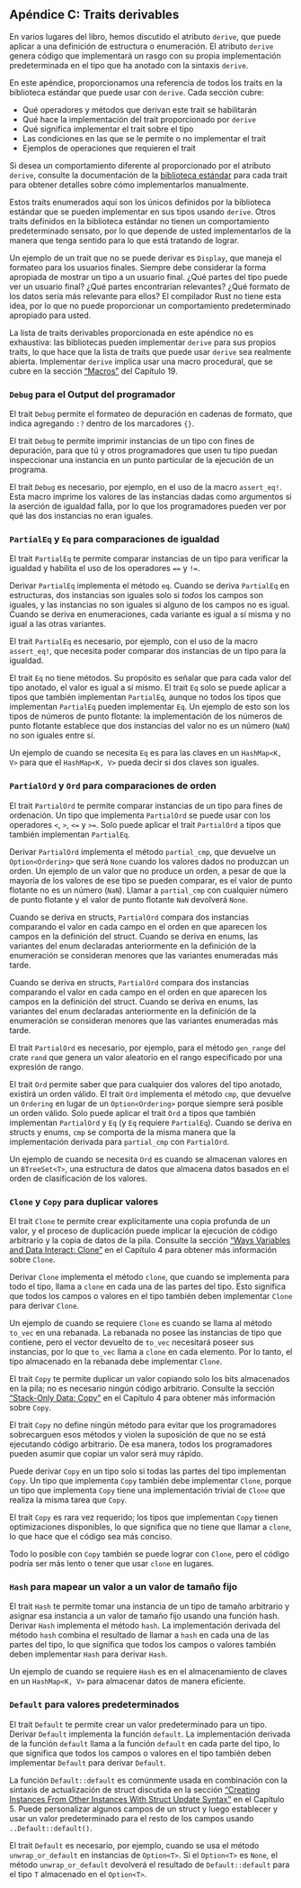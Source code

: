 ## Apéndice C: Traits derivables

En varios lugares del libro, hemos discutido el atributo `derive`, que puede
aplicar a una definición de estructura o enumeración. El atributo `derive`
genera código que implementará un rasgo con su propia implementación
predeterminada en el tipo que ha anotado con la sintaxis `derive`.

En este apéndice, proporcionamos una referencia de todos los traits en la
biblioteca estándar que puede usar con `derive`. Cada sección cubre:

- Qué operadores y métodos que derivan este trait se habilitarán
- Qué hace la implementación del trait proporcionado por `derive`
- Qué significa implementar el trait sobre el tipo
- Las condiciones en las que se le permite o no implementar el trait
- Ejemplos de operaciones que requieren el trait

Si desea un comportamiento diferente al proporcionado por el atributo `derive`,
consulte la documentación de la [biblioteca estándar](../std/index.html)<!-- ignore -->
para cada trait para obtener detalles sobre cómo implementarlos manualmente.

Estos traits enumerados aquí son los únicos definidos por la biblioteca
estándar que se pueden implementar en sus tipos usando `derive`. Otros traits
definidos en la biblioteca estándar no tienen un comportamiento predeterminado
sensato, por lo que depende de usted implementarlos de la manera que tenga
sentido para lo que está tratando de lograr.

Un ejemplo de un trait que no se puede derivar es `Display`, que maneja el
formateo para los usuarios finales. Siempre debe considerar la forma apropiada
de mostrar un tipo a un usuario final. ¿Qué partes del tipo puede ver un
usuario final? ¿Qué partes encontrarían relevantes? ¿Qué formato de los datos
sería más relevante para ellos? El compilador Rust no tiene esta idea, por lo
que no puede proporcionar un comportamiento predeterminado apropiado para
usted.

La lista de traits derivables proporcionada en este apéndice no es
exhaustiva: las bibliotecas pueden implementar `derive` para sus propios
traits, lo que hace que la lista de traits que puede usar `derive` sea
realmente abierta. Implementar `derive` implica usar una macro procedural, que
se cubre en la sección [“Macros”][macros]<!-- ignore --> del Capítulo 19.

### `Debug` para el Output del programador

El trait `Debug` permite el formateo de depuración en cadenas de formato, que
indica agregando `:?` dentro de los marcadores `{}`.

El trait `Debug` te permite imprimir instancias de un tipo con fines de
depuración, para que tú y otros programadores que usen tu tipo puedan
inspeccionar una instancia en un punto particular de la ejecución de un
programa.

El trait `Debug` es necesario, por ejemplo, en el uso de la macro `assert_eq!`.
Esta macro imprime los valores de las instancias dadas como argumentos si la
aserción de igualdad falla, por lo que los programadores pueden ver por qué
las dos instancias no eran iguales.

### `PartialEq` y `Eq` para comparaciones de igualdad

El trait `PartialEq` te permite comparar instancias de un tipo para verificar
la igualdad y habilita el uso de los operadores `==` y `!=`.

Derivar `PartialEq` implementa el método `eq`. Cuando se deriva `PartialEq`
en estructuras, dos instancias son iguales solo si _todos_ los campos son
iguales, y las instancias no son iguales si alguno de los campos no es igual.
Cuando se deriva en enumeraciones, cada variante es igual a sí misma y no
igual a las otras variantes.

El trait `PartialEq` es necesario, por ejemplo, con el uso de la macro
`assert_eq!`, que necesita poder comparar dos instancias de un tipo para la
igualdad.

El trait `Eq` no tiene métodos. Su propósito es señalar que para cada valor
del tipo anotado, el valor es igual a sí mismo. El trait `Eq` solo se puede
aplicar a tipos que también implementan `PartialEq`, aunque no todos los tipos
que implementan `PartialEq` pueden implementar `Eq`. Un ejemplo de esto son
los tipos de números de punto flotante: la implementación de los números de
punto flotante establece que dos instancias del valor no es un número (`NaN`)
no son iguales entre sí.

Un ejemplo de cuando se necesita `Eq` es para las claves en un `HashMap<K, V>`
para que el `HashMap<K, V>` pueda decir si dos claves son iguales.

### `PartialOrd` y `Ord` para comparaciones de orden

El trait `PartialOrd` te permite comparar instancias de un tipo para fines de
ordenación. Un tipo que implementa `PartialOrd` se puede usar con los
operadores `<`, `>`, `<=` y `>=`. Solo puede aplicar el trait `PartialOrd` a
tipos que también implementan `PartialEq`.

Derivar `PartialOrd` implementa el método `partial_cmp`, que devuelve un
`Option<Ordering>` que será `None` cuando los valores dados no produzcan un
orden. Un ejemplo de un valor que no produce un orden, a pesar de que la
mayoría de los valores de ese tipo se pueden comparar, es el valor de punto
flotante no es un número (`NaN`). Llamar a `partial_cmp` con cualquier número
de punto flotante y el valor de punto flotante `NaN` devolverá `None`.

Cuando se deriva en structs, `PartialOrd` compara dos instancias comparando el
valor en cada campo en el orden en que aparecen los campos en la definición
del struct. Cuando se deriva en enums, las variantes del enum declaradas
anteriormente en la definición de la enumeración se consideran menores
que las variantes enumeradas más tarde.

Cuando se deriva en structs, `PartialOrd` compara dos instancias comparando el
valor en cada campo en el orden en que aparecen los campos en la definición
del struct. Cuando se deriva en enums, las variantes del enum declaradas
anteriormente en la definición de la enumeración se consideran menores
que las variantes enumeradas más tarde.

El trait `PartialOrd` es necesario, por ejemplo, para el método `gen_range`
del crate `rand` que genera un valor aleatorio en el rango especificado por
una expresión de rango.

El trait `Ord` permite saber que para cualquier dos valores del tipo anotado,
existirá un orden válido. El trait `Ord` implementa el método `cmp`, que
devuelve un `Ordering` en lugar de un `Option<Ordering>` porque siempre será
posible un orden válido. Solo puede aplicar el trait `Ord` a tipos que también
implementan `PartialOrd` y `Eq` (y `Eq` requiere `PartialEq`). Cuando se
deriva en structs y enums, `cmp` se comporta de la misma manera que la
implementación derivada para `partial_cmp` con `PartialOrd`.

Un ejemplo de cuando se necesita `Ord` es cuando se almacenan valores en un
`BTreeSet<T>`, una estructura de datos que almacena datos basados en el orden
de clasificación de los valores.

### `Clone` y `Copy` para duplicar valores

El trait `Clone` te permite crear explícitamente una copia profunda de un
valor, y el proceso de duplicación puede implicar la ejecución de código
arbitrario y la copia de datos de la pila. Consulte la sección [“Ways
Variables and Data Interact: Clone”][ways-variables-and-data-interact-clone]<!-- ignore -->
en el Capítulo 4 para obtener más información sobre `Clone`.

Derivar `Clone` implementa el método `clone`, que cuando se implementa para
todo el tipo, llama a `clone` en cada una de las partes del tipo. Esto
significa que todos los campos o valores en el tipo también deben implementar
`Clone` para derivar `Clone`.

Un ejemplo de cuando se requiere `Clone` es cuando se llama al método `to_vec`
en una rebanada. La rebanada no posee las instancias de tipo que contiene, pero
el vector devuelto de `to_vec` necesitará poseer sus instancias, por lo que
`to_vec` llama a `clone` en cada elemento. Por lo tanto, el tipo almacenado en
la rebanada debe implementar `Clone`.

El trait `Copy` te permite duplicar un valor copiando solo los bits almacenados
en la pila; no es necesario ningún código arbitrario. Consulte la sección
[“Stack-Only Data: Copy”][solo-datos-del-stack-copiar]<!-- ignore --> en el Capítulo 4
para obtener más información sobre `Copy`.

El trait `Copy` no define ningún método para evitar que los programadores
sobrecarguen esos métodos y violen la suposición de que no se está ejecutando
código arbitrario. De esa manera, todos los programadores pueden asumir que
copiar un valor será muy rápido.

Puede derivar `Copy` en un tipo solo si todas las partes del tipo implementan
`Copy`. Un tipo que implementa `Copy` también debe implementar `Clone`, porque
un tipo que implementa `Copy` tiene una implementación trivial de `Clone` que
realiza la misma tarea que `Copy`.

El trait `Copy` es rara vez requerido; los tipos que implementan `Copy` tienen
optimizaciones disponibles, lo que significa que no tiene que llamar a `clone`,
lo que hace que el código sea más conciso.

Todo lo posible con `Copy` también se puede lograr con `Clone`, pero el código
podría ser más lento o tener que usar `clone` en lugares.

### `Hash` para mapear un valor a un valor de tamaño fijo

El trait `Hash` te permite tomar una instancia de un tipo de tamaño arbitrario
y asignar esa instancia a un valor de tamaño fijo usando una función hash.
Derivar `Hash` implementa el método `hash`. La implementación derivada del
método `hash` combina el resultado de llamar a `hash` en cada una de las partes
del tipo, lo que significa que todos los campos o valores también deben
implementar `Hash` para derivar `Hash`.

Un ejemplo de cuando se requiere `Hash` es en el almacenamiento de claves en
un `HashMap<K, V>` para almacenar datos de manera eficiente.

### `Default` para valores predeterminados

El trait `Default` te permite crear un valor predeterminado para un tipo.
Derivar `Default` implementa la función `default`. La implementación derivada
de la función `default` llama a la función `default` en cada parte del tipo,
lo que significa que todos los campos o valores en el tipo también deben
implementar `Default` para derivar `Default`.

La función `Default::default` es comúnmente usada en combinación con la
sintaxis de actualización de struct discutida en la sección [“Creating
Instances From Other Instances With
Struct Update Syntax”][creating-instances-from-other-instances-with-struct-update-syntax]<!-- ignore -->
en el Capítulo 5. Puede personalizar algunos campos de un struct y luego
establecer y usar un valor predeterminado para el resto de los campos usando
`..Default::default()`.

El trait `Default` es necesario, por ejemplo, cuando se usa el método
`unwrap_or_default` en instancias de `Option<T>`. Si el `Option<T>` es `None`,
el método `unwrap_or_default` devolverá el resultado de `Default::default` para
el tipo `T` almacenado en el `Option<T>`.

[creating-instances-from-other-instances-with-struct-update-syntax]: ch05-01-defining-structs.html#creating-instances-from-other-instances-with-struct-update-syntax
[solo-datos-del-stack-copiar]: ch04-01-what-is-ownership.html#solo-datos-del-stack-copiar
[ways-variables-and-data-interact-clone]: ch04-01-what-is-ownership.html#ways-variables-and-data-interact-clone
[macros]: ch19-06-macros.html#macros
